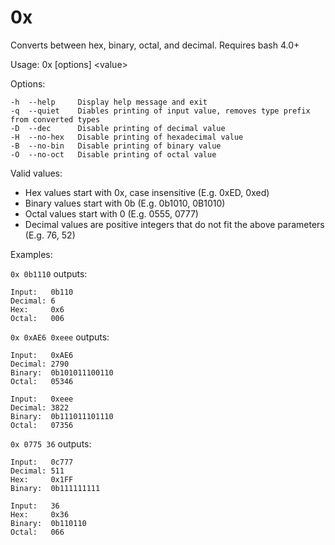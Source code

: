 # 0x
Converts between hex, binary, octal, and decimal. Requires bash 4.0+

Usage: 0x [options] \<value\>

Options:
```
-h  --help     Display help message and exit
-q  --quiet    Diables printing of input value, removes type prefix from converted types
-D  --dec      Disable printing of decimal value
-H  --no-hex   Disable printing of hexadecimal value
-B  --no-bin   Disable printing of binary value
-O  --no-oct   Disable printing of octal value
```
Valid values:

 - Hex values start with 0x, case insensitive (E.g. 0xED, 0xed)
 - Binary values start with 0b (E.g. 0b1010, 0B1010)
 - Octal values start with 0 (E.g. 0555, 0777)
 - Decimal values are positive integers that do not fit the above parameters (E.g. 76, 52)

 Examples:
 
 ```0x 0b1110``` outputs:
```
Input:   0b110
Decimal: 6
Hex:     0x6
Octal:   006
```

 ```0x 0xAE6 0xeee``` outputs:
 ```
Input:   0xAE6
Decimal: 2790
Binary:  0b101011100110
Octal:   05346

Input:   0xeee
Decimal: 3822
Binary:  0b111011101110
Octal:   07356
 ```
 
 ```0x 0775 36``` outputs:
 ```
 Input:   0c777
Decimal: 511
Hex:     0x1FF
Binary:  0b111111111

Input:   36
Hex:     0x36
Binary:  0b110110
Octal:   066
 ```
